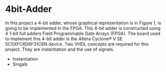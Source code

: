 # 4bit-Adder
In this project a 4-bit adder, whose graphical representation is in Figure 1, is going to be implemented in the FPGA. This 4-bit 
adder is constructed using 4 1-bit full adders Field Programmable Gate Arrays (FPGA). The board used to implement this 4-bit adder 
is the Altera Cyclone® V SE 5CSXFC6D6F31C6N device. Two VHDL concepts are required for this project. They are instantiation and the 
use of signals.
- Instantiation
- Singals


 
